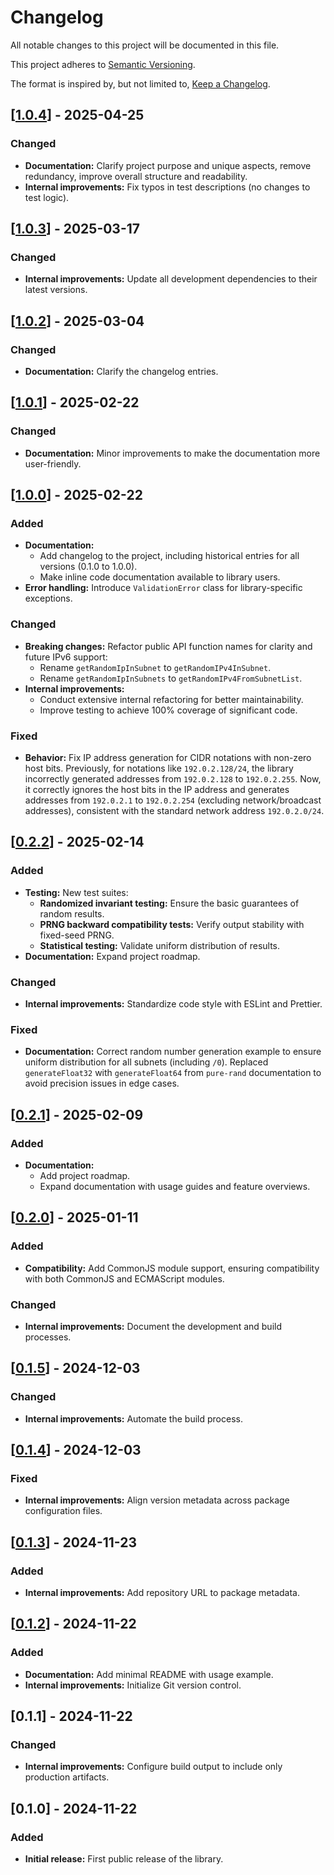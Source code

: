 # Changelog

All notable changes to this project will be documented in this file.

This project adheres to [Semantic Versioning](https://semver.org/spec/v2.0.0.html).

The format is inspired by, but not limited to, [Keep a Changelog](https://keepachangelog.com/en/1.1.0/).

## [[1.0.4](https://github.com/alexander-krjuchkov/random-ip-in-subnet/compare/v1.0.3...v1.0.4)] - 2025-04-25

### Changed

- **Documentation:** Clarify project purpose and unique aspects, remove redundancy, improve overall structure and readability.
- **Internal improvements:** Fix typos in test descriptions (no changes to test logic).

## [[1.0.3](https://github.com/alexander-krjuchkov/random-ip-in-subnet/compare/v1.0.2...v1.0.3)] - 2025-03-17

### Changed

- **Internal improvements:** Update all development dependencies to their latest versions.

## [[1.0.2](https://github.com/alexander-krjuchkov/random-ip-in-subnet/compare/v1.0.1...v1.0.2)] - 2025-03-04

### Changed

- **Documentation:** Clarify the changelog entries.

## [[1.0.1](https://github.com/alexander-krjuchkov/random-ip-in-subnet/compare/v1.0.0...v1.0.1)] - 2025-02-22

### Changed

- **Documentation:** Minor improvements to make the documentation more user-friendly.

## [[1.0.0](https://github.com/alexander-krjuchkov/random-ip-in-subnet/compare/v0.2.2...v1.0.0)] - 2025-02-22

### Added

- **Documentation:**
  - Add changelog to the project, including historical entries for all versions (0.1.0 to 1.0.0).
  - Make inline code documentation available to library users.
- **Error handling:** Introduce `ValidationError` class for library-specific exceptions.

### Changed

- **Breaking changes:** Refactor public API function names for clarity and future IPv6 support:
  - Rename `getRandomIpInSubnet` to `getRandomIPv4InSubnet`.
  - Rename `getRandomIpInSubnets` to `getRandomIPv4FromSubnetList`.
- **Internal improvements:**
  - Conduct extensive internal refactoring for better maintainability.
  - Improve testing to achieve 100% coverage of significant code.

### Fixed

- **Behavior:** Fix IP address generation for CIDR notations with non-zero host bits. Previously, for notations like `192.0.2.128/24`, the library incorrectly generated addresses from `192.0.2.128` to `192.0.2.255`. Now, it correctly ignores the host bits in the IP address and generates addresses from `192.0.2.1` to `192.0.2.254` (excluding network/broadcast addresses), consistent with the standard network address `192.0.2.0/24`.

## [[0.2.2](https://github.com/alexander-krjuchkov/random-ip-in-subnet/compare/v0.2.1...v0.2.2)] - 2025-02-14

### Added

- **Testing:** New test suites:
  - **Randomized invariant testing:** Ensure the basic guarantees of random results.
  - **PRNG backward compatibility tests:** Verify output stability with fixed-seed PRNG.
  - **Statistical testing:** Validate uniform distribution of results.
- **Documentation:** Expand project roadmap.

### Changed

- **Internal improvements:** Standardize code style with ESLint and Prettier.

### Fixed

- **Documentation:** Correct random number generation example to ensure uniform distribution for all subnets (including `/0`). Replaced `generateFloat32` with `generateFloat64` from `pure-rand` documentation to avoid precision issues in edge cases.

## [[0.2.1](https://github.com/alexander-krjuchkov/random-ip-in-subnet/compare/v0.2.0...v0.2.1)] - 2025-02-09

### Added

- **Documentation:**
  - Add project roadmap.
  - Expand documentation with usage guides and feature overviews.

## [[0.2.0](https://github.com/alexander-krjuchkov/random-ip-in-subnet/compare/cbdb233...v0.2.0)] - 2025-01-11

### Added

- **Compatibility:** Add CommonJS module support, ensuring compatibility with both CommonJS and ECMAScript modules.

### Changed

- **Internal improvements:** Document the development and build processes.

## [[0.1.5](https://github.com/alexander-krjuchkov/random-ip-in-subnet/compare/d95b6eb...cbdb233)] - 2024-12-03

### Changed

- **Internal improvements:** Automate the build process.

## [[0.1.4](https://github.com/alexander-krjuchkov/random-ip-in-subnet/compare/0f49287...d95b6eb)] - 2024-12-03

### Fixed

- **Internal improvements:** Align version metadata across package configuration files.

## [[0.1.3](https://github.com/alexander-krjuchkov/random-ip-in-subnet/compare/536da93...0f49287)] - 2024-11-23

### Added

- **Internal improvements:** Add repository URL to package metadata.

## [[0.1.2](https://github.com/alexander-krjuchkov/random-ip-in-subnet/commit/536da9355022ea7ab785750a88577898ad5bb004)] - 2024-11-22

### Added

- **Documentation:** Add minimal README with usage example.
- **Internal improvements:** Initialize Git version control.

## [0.1.1] - 2024-11-22

### Changed

- **Internal improvements:** Configure build output to include only production artifacts.

## [0.1.0] - 2024-11-22

### Added

- **Initial release:** First public release of the library.
